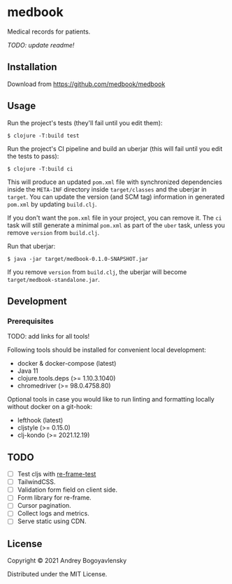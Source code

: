 # medbook

Medical records for patients.

*TODO: update readme!*

## Installation

Download from https://github.com/medbook/medbook

## Usage

Run the project's tests (they'll fail until you edit them):

    $ clojure -T:build test

Run the project's CI pipeline and build an uberjar (this will fail until you edit the tests to pass):

    $ clojure -T:build ci

This will produce an updated `pom.xml` file with synchronized dependencies inside the `META-INF`
directory inside `target/classes` and the uberjar in `target`. You can update the version (and SCM tag)
information in generated `pom.xml` by updating `build.clj`.

If you don't want the `pom.xml` file in your project, you can remove it. The `ci` task will
still generate a minimal `pom.xml` as part of the `uber` task, unless you remove `version`
from `build.clj`.

Run that uberjar:

    $ java -jar target/medbook-0.1.0-SNAPSHOT.jar

If you remove `version` from `build.clj`, the uberjar will become `target/medbook-standalone.jar`.

## Development

### Prerequisites

TODO: add links for all tools!

Following tools should be installed for convenient local development:

- docker & docker-compose (latest)
- Java 11
- clojure.tools.deps (>= 1.10.3.1040)
- chromedriver (>= 98.0.4758.80)

Optional tools in case you would like to run linting and formatting locally without docker on a git-hook:

- lefthook (latest)
- cljstyle (>= 0.15.0)
- clj-kondo (>= 2021.12.19)

## TODO
- [ ] Test cljs with [re-frame-test](https://github.com/day8/re-frame-test)
- [ ] TailwindCSS.
- [ ] Validation form field on client side.
- [ ] Form library for re-frame.
- [ ] Cursor pagination.
- [ ] Collect logs and metrics.
- [ ] Serve static using CDN.

## License

Copyright © 2021 Andrey Bogoyavlensky

Distributed under the MIT License.
